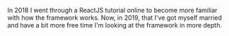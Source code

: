 In 2018 I went through a ReactJS tutorial online to become more familiar with how the framework works. Now, in 2019, that I've got myself married and have a bit more free time I'm looking at the framework in more depth.
